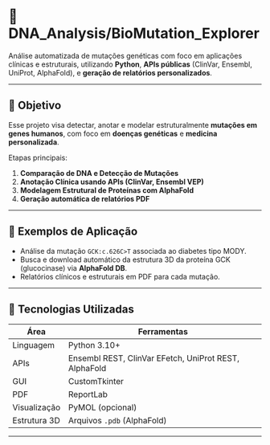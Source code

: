# 🧬 DNA_Analysis/BioMutation_Explorer

Análise automatizada de mutações genéticas com foco em aplicações clínicas e estruturais, utilizando **Python**, **APIs públicas** (ClinVar, Ensembl, UniProt, AlphaFold), e **geração de relatórios personalizados**.

---

## 📌 Objetivo

Esse projeto visa detectar, anotar e modelar estruturalmente **mutações em genes humanos**, com foco em **doenças genéticas** e **medicina personalizada**.

Etapas principais:

1. **Comparação de DNA e Detecção de Mutações**
2. **Anotação Clínica usando APIs (ClinVar, Ensembl VEP)**
3. **Modelagem Estrutural de Proteínas com AlphaFold**
4. **Geração automática de relatórios PDF**

---

## 🧪 Exemplos de Aplicação

- Análise da mutação `GCK:c.626C>T` associada ao diabetes tipo MODY.
- Busca e download automático da estrutura 3D da proteína GCK (glucocinase) via **AlphaFold DB**.
- Relatórios clínicos e estruturais em PDF para cada mutação.

---

## 🧰 Tecnologias Utilizadas

| Área | Ferramentas |
|------|-------------|
| Linguagem | Python 3.10+ |
| APIs | Ensembl REST, ClinVar EFetch, UniProt REST, AlphaFold |
| GUI | CustomTkinter |
| PDF | ReportLab |
| Visualização | PyMOL (opcional) |
| Estrutura 3D | Arquivos `.pdb` (AlphaFold) |

---
